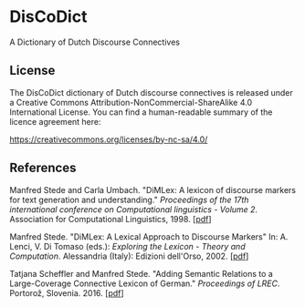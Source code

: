 # DisCoDict
A Dictionary of Dutch Discourse Connectives

## License

The DisCoDict dictionary of Dutch discourse connectives is released under a Creative
Commons Attribution-NonCommercial-ShareAlike 4.0 International License.
You can find a human-readable summary of the licence agreement here:

https://creativecommons.org/licenses/by-nc-sa/4.0/

## References

Manfred Stede and Carla Umbach.
"DiMLex: A lexicon of discourse markers for text generation and understanding."
*Proceedings of the 17th international conference on Computational linguistics - Volume 2*.
Association for Computational Linguistics, 1998. \[[pdf](http://www.aclweb.org/anthology/C/C98/C98-2197.pdf)\]

Manfred Stede. 
"DiMLex: A Lexical Approach to Discourse Markers"
In: A. Lenci, V. Di Tomaso (eds.): *Exploring the Lexicon - Theory and Computation*.
Alessandria (Italy): Edizioni dell'Orso, 2002. \[[pdf](http://www.ling.uni-potsdam.de/~stede/Papers/lenci02.pdf)\]

Tatjana Scheffler and Manfred Stede. 
"Adding Semantic Relations to a Large-Coverage Connective Lexicon of German." 
*Proceedings of LREC*. 
Portorož, Slovenia. 2016. 
\[[pdf](http://www.lrec-conf.org/proceedings/lrec2016/pdf/274_Paper.pdf)\]

